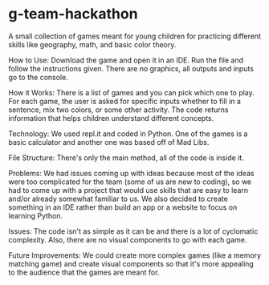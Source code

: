 # g-team-hackathon
A small collection of games meant for young children for practicing different skills like geography, math, and basic color theory.

How to Use:
Download the game and open it in an IDE. Run the file and follow the instructions given. There are no graphics, all outputs and inputs go to the console.

How it Works:
There is a list of games and you can pick which one to play. For each game, the user is asked for specific inputs whether to fill in a sentence, mix two colors, or some other activity. The code returns information that helps children understand different concepts.

Technology:
We used repl.it and coded in Python. One of the games is a basic calculator and another one was based off of Mad Libs. 

File Structure:
There's only the main method, all of the code is inside it.

Problems:
We had issues coming up with ideas because most of the ideas were too complicated for the team (some of us are new to coding), so we had to come up with a project that would use skills that are easy to learn and/or already somewhat familiar to us. We also decided to create something in an IDE rather than build an app or a website to focus on learning Python.

Issues:
The code isn't as simple as it can be and there is a lot of cyclomatic complexity. Also, there are no visual components to go with each game.

Future Improvements:
We could create more complex games (like a memory matching game) and create visual components so that it's more appealing to the audience that the games are meant for.
